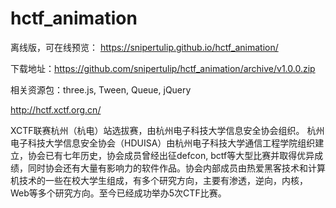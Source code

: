 # hctf_animation

离线版，可在线预览： https://snipertulip.github.io/hctf_animation/

下载地址：https://github.com/snipertulip/hctf_animation/archive/v1.0.0.zip

相关资源包：three.js, Tween, Queue, jQuery

http://hctf.xctf.org.cn/

XCTF联赛杭州（杭电）站选拔赛，由杭州电子科技大学信息安全协会组织。 杭州电子科技大学信息安全协会（HDUISA）由杭州电子科技大学通信工程学院组织建立，协会已有七年历史，协会成员曾经出征defcon, bctf等大型比赛并取得优异成绩，同时协会还有大量有影响力的软件作品。协会内部成员由热爱黑客技术和计算机技术的一些在校大学生组成，有多个研究方向，主要有渗透，逆向，内核，Web等多个研究方向。至今已经成功举办5次CTF比赛。


